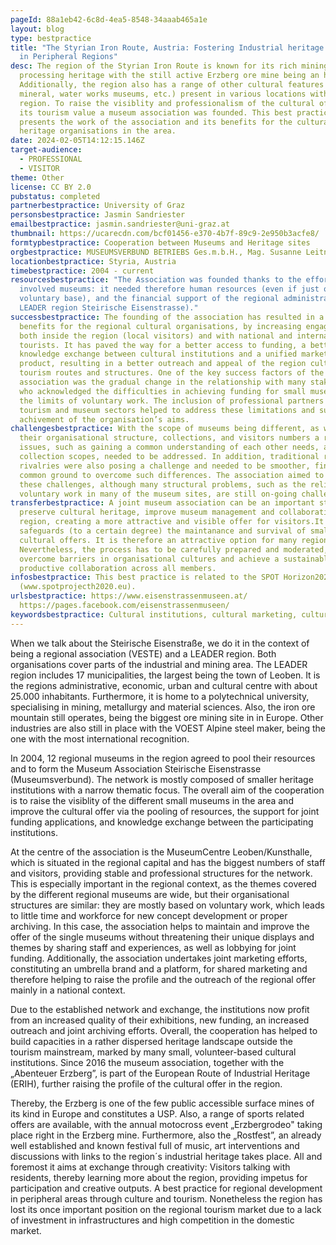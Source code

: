 ```yaml
---
pageId: 88a1eb42-6c8d-4ea5-8548-34aaab465a1e
layout: blog
type: bestpractice
title: "The Styrian Iron Route, Austria: Fostering Industrial heritage tourism
  in Peripheral Regions"
desc: The region of the Styrian Iron Route is known for its rich mining and iron
  processing heritage with the still active Erzberg ore mine being an highlight.
  Additionally, the region also has a range of other cultural features (city,
  mineral, water works museums, etc.) present in various locations within the
  region. To raise the visiblity and professionalism of the cultural offer and
  its tourism value a museum association was founded. This best practice
  presents the work of the association and its benefits for the cultural
  heritage organisations in the area.
date: 2024-02-05T14:12:15.146Z
target-audience:
  - PROFESSIONAL
  - VISITOR
theme: Other
license: CC BY 2.0
pubstatus: completed
partnerbestpractice: University of Graz
personsbestpractice: Jasmin Sandriester
emailbestpractice: jasmin.sandriester@uni-graz.at
thumbnail: https://ucarecdn.com/bcf01456-e370-4b7f-89c9-2e950b3acfe8/
formtypbestpractice: Cooperation between Museums and Heritage sites
orgbestpractice: MUSEUMSVERBUND BETRIEBS Ges.m.b.H., Mag. Susanne Leitner-Böchzelt
locationbestpractice: Styria, Austria
timebestpractice: 2004 - current
resourcesbestpractice: "The Association was founded thanks to the efforts of the
  involved museums: it needed therefore human resources (even if just on a
  voluntary base), and the financial support of the regional administration (AUT
  LEADER region Steirische Eisenstrasse)."
successbestpractice: The founding of the association has resulted in a series of
  benefits for the regional cultural organisations, by increasing engagement
  both inside the region (local visitors) and with national and international
  tourists. It has paved the way for a better access to funding, a better
  knowledge exchange between cultural institutions and a unified marketing
  product, resulting in a better outreach and appeal of the region cultural
  tourism routes and structures. One of the key success factors of the
  association was the gradual change in the relationship with many stakeholders,
  who acknowledged the difficulties in achieving funding for small museums and
  the limits of voluntary work. The inclusion of professional partners from the
  tourism and museum sectors helped to address these limitations and support the
  achivement of the organisation’s aims.
challengesbestpractice: With the scope of museums being different, as well as
  their organisational structure, collections, and visitors numbers a range of
  issues, such as gaining a common understanding of each other needs, aims, and
  collection scopes, needed to be addressed. In addition, traditional regional
  rivalries were also posing a challenge and needed to be smoother, finding a
  common ground to overcome such differences. The association aimed to address
  these challenges, although many structural problems, such as the reliance on
  voluntary work in many of the museum sites, are still on-going challenges.
transferbestpractice: A joint museum association can be an important step to
  preserve cultural heritage, improve museum management and collaboration in a
  region, creating a more attractive and visible offer for visitors.It also
  safeguards (to a certain degree) the maintanance and survival of smaller
  cultural offers. It is therefore an attractive option for many regions.
  Nevertheless, the process has to be carefully prepared and moderated, so to
  overcome barriers in organisational cultures and achieve a sustainable and
  productive collaboration across all members.
infosbestpractice: This best practice is related to the SPOT Horizon2020 project
  (www.spotprojecth2020.eu).
urlsbestpractice: https://www.eisenstrassenmuseen.at/
  https://pages.facebook.com/eisenstrassenmuseen/
keywordsbestpractice: Cultural institutions, cultural marketing, cultural management
---
```

When we talk about the Steirische Eisenstraße, we do it in the context of being a regional association (VESTE) and a LEADER region. Both organisations cover parts of the industrial and mining area. The LEADER region includes 17 municipalities, the largest being the town of Leoben. It is the regions administrative, economic, urban and cultural centre with about 25.000 inhabitants. Furthermore, it is home to a polytechnical university, specialising in mining, metallurgy and material sciences. Also, the iron ore mountain still operates, being the biggest ore mining site in in Europe. Other industries are also still in place with the VOEST Alpine steel maker, being the one with the most international recognition.

In 2004, 12 regional museums in the region agreed to pool their resources and to form the Museum Association Steirische Eisenstrasse (Museumsverbund). The network is mostly composed of smaller heritage institutions with a narrow thematic focus. The overall aim of the cooperation is to raise the visiblity of the different small museums in the area and improve the cultural offer via the pooling of resources, the support for joint funding applications, and knowledge exchange between the participating institutions. 

At the centre of the association is the MuseumCentre Leoben/Kunsthalle, which is situated in the regional capital and has the biggest numbers of staff and visitors, providing stable and professional structures for the network. This is especially important in the regional context, as the themes covered by the different regional museums are wide, but their organisational structures are similar: they are mostly based on voluntary work, which leads to little time and workforce for new concept development or proper archiving. In this case, the association helps to maintain and improve the offer of the single museums without threatening their unique displays and themes by sharing staff and experiences, as well as lobbying for joint funding. Additionally, the association undertakes joint marketing efforts, constituting an umbrella brand and a platform, for shared marketing and therefore helping to raise the profile and the outreach of the regional offer mainly in a national context. 

Due to the established network and exchange, the institutions now profit from an increased quality of their exhibitions, new funding, an increased outreach and joint archiving efforts. Overall, the cooperation has helped to build capacities in a rather dispersed heritage landscape outside the tourism mainstream, marked by many small, volunteer-based cultural institutions. Since 2016 the museum association, together with the „Abenteuer Erzberg”, is part of the European Route of Industrial Heritage (ERIH), further raising the profile of the cultural offer in the region.

Thereby, the Erzberg is one of the few public accessible surface mines of its kind in Europe and constitutes a USP. Also, a range of sports related offers are available, with the annual motocross event „Erzbergrodeo" taking place right in the Erzberg mine. Furthermore, also the „Rostfest”, an already well established and known festival full of music, art interventions and discussions with links to the region´s industrial heritage takes place. All and foremost it aims at exchange through creativity: Visitors talking with residents, thereby learning more about the region, providing impetus for participation and creative outputs. A best practice for regional development in peripheral areas through culture and tourism. Nonetheless the region has lost its once important position on the regional tourism market due to a lack of investment in infrastructures and high competition in the domestic market.